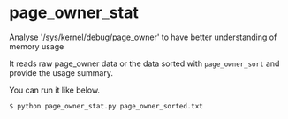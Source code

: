 # page_owner_stat
Analyse '/sys/kernel/debug/page_owner' to have better understanding of memory usage

It reads raw page_owner data or the data sorted with `page_owner_sort` and provide the usage summary.

You can run it like below.

~~~
$ python page_owner_stat.py page_owner_sorted.txt
~~~
